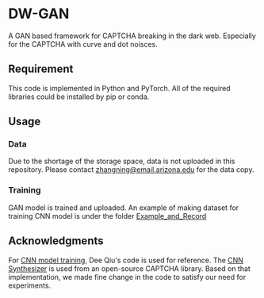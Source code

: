 # DW-GAN
A GAN based framework for CAPTCHA breaking in the dark web. Especially for the CAPTCHA with curve and dot noisces. 

## Requirement
This code is implemented in Python and PyTorch. All of the required libraries could be installed by pip or conda. 
## Usage
### Data
Due to the shortage of the storage space, data is not uploaded in this repository. Please contact zhangning@email.arizona.edu for the data copy. 
### Training
GAN model is trained and uploaded. An example of making dataset for training CNN model is under the folder [Example_and_Record](https://github.com/johnnyzn/DW-GAN/blob/main/Example_and_Record/notebook_example/case_synthetizer-4.ipynb)
<!-- ## Citation
If you use this code for your research, please cite our papers.
```
@inproceedings{zhang2020generative,
  title={A generative adversarial learning framework for breaking text-based CAPTCHA in the dark web},
  author={Zhang, Ning and Ebrahimi, Mohammadreza and Li, Weifeng and Chen, Hsinchun},
  booktitle={2020 IEEE International conference on intelligence and security informatics (ISI)},
  pages={1--6},
  year={2020},
  organization={IEEE}
}
``` -->
## Acknowledgments
For [CNN model training](https://github.com/dee1024/pytorch-captcha-recognition), Dee Qiu's code is used for reference. The [CNN Synthesizer](https://github.com/lepture/captcha) is used from an open-source CAPTCHA library. Based on that implementation, we made fine change in the code to satisfy our need for experiments. 
